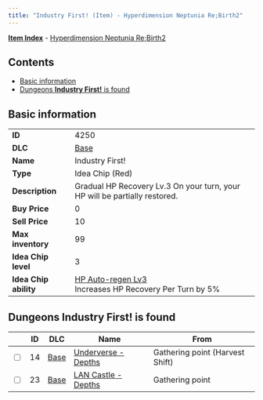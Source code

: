 ```yaml
---
title: "Industry First! (Item) - Hyperdimension Neptunia Re;Birth2"
---
```


[**Item Index**](/neptunia/rb2/item/index.html) - [Hyperdimension Neptunia Re;Birth2](/neptunia/rb2)

## Contents

- [Basic information](#basic-information)
- [Dungeons **Industry First!** is found](#dungeons-industry-first-is-found)

## Basic information

|   |   |
| -- | -- |
| **ID** | 4250 |
| **DLC** | [Base](/neptunia/rb2/dlc/0-base.html) |
| **Name** | Industry First! |
| **Type** | Idea Chip (Red) |
| **Description** | Gradual HP Recovery Lv.3 On your turn, your HP will be partially restored. |
| **Buy Price** | 0 |
| **Sell Price** | 10 |
| **Max inventory** | 99 |
| **Idea Chip level** | 3 |
| **Idea Chip ability** | [HP Auto-regen Lv3](/neptunia/rb2/ability/0-9649-hp-auto-regen-lv3.html)<br />Increases HP Recovery Per Turn by 5% |

## Dungeons **Industry First!** is found

|    | ID | DLC | Name | From |
| -- | -- | --- | ---- | ---- |
| <input type="checkbox" id="rb2-dungeon-0-14" class="trackbox" /> | 14 | [Base](/neptunia/rb2/dlc/0-base.html) | [Underverse - Depths](/neptunia/rb2/dungeon/0-14-underverse-depths.html) | Gathering point (Harvest Shift) |
| <input type="checkbox" id="rb2-dungeon-0-23" class="trackbox" /> | 23 | [Base](/neptunia/rb2/dlc/0-base.html) | [LAN Castle - Depths](/neptunia/rb2/dungeon/0-23-lan-castle-depths.html) | Gathering point |